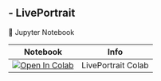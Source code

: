 ## - LivePortrait

🍊 Jupyter Notebook

| Notebook | Info
| --- | --- |
[![Open In Colab](https://colab.research.google.com/assets/colab-badge.svg)](https://colab.research.google.com/github/luoqxi/lqx-ai-jupyters/blob/master/liveportrait-colab.ipynb) | LivePortrait Colab
